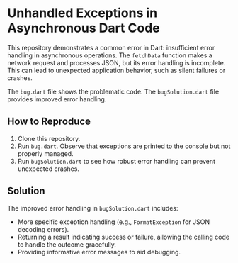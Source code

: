 # Unhandled Exceptions in Asynchronous Dart Code

This repository demonstrates a common error in Dart: insufficient error handling in asynchronous operations. The `fetchData` function makes a network request and processes JSON, but its error handling is incomplete. This can lead to unexpected application behavior, such as silent failures or crashes.

The `bug.dart` file shows the problematic code. The `bugSolution.dart` file provides improved error handling.

## How to Reproduce

1. Clone this repository.
2. Run `bug.dart`. Observe that exceptions are printed to the console but not properly managed.
3. Run `bugSolution.dart` to see how robust error handling can prevent unexpected crashes.

## Solution

The improved error handling in `bugSolution.dart` includes:

* More specific exception handling (e.g., `FormatException` for JSON decoding errors).
* Returning a result indicating success or failure, allowing the calling code to handle the outcome gracefully.
* Providing informative error messages to aid debugging.